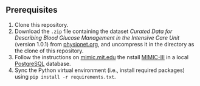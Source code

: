 ## Prerequisites

1. Clone this repository.
2. Download the `.zip` file containing the dataset _Curated Data for Describing Blood Glucose Management in the
   Intensive Care Unit_ (version 1.0.1)
   from [physionet.org](https://physionet.org/content/glucose-management-mimic/1.0.1/#files-panel), and uncompress it in
   the directory as the clone of this repository.
3. Follow the instructions on [mimic.mit.edu](https://mimic.mit.edu/docs/gettingstarted/local/) the
   nstall [MIMIC-III](https://physionet.org/content/mimiciii/1.4/) in a local [PostgreSQL](https://www.postgresql.org)
   database.
4. Sync the Python virtual environment (i.e., install required packages) using `pip install -r requirements.txt`.